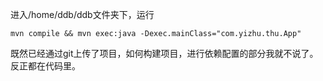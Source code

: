 进入/home/ddb/ddb文件夹下，运行

```
mvn compile && mvn exec:java -Dexec.mainClass="com.yizhu.thu.App"
```

既然已经通过git上传了项目，如何构建项目，进行依赖配置的部分我就不说了。反正都在代码里。
